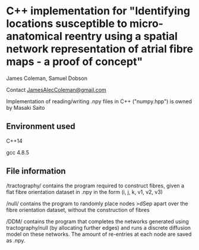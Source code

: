 C++ implementation for "Identifying locations susceptible to micro-anatomical reentry using a spatial network representation of atrial fibre maps - a proof of concept"
==============================================

James Coleman, Samuel Dobson

Contact JamesAlecColeman@gmail.com

Implementation of reading/writing .npy files in C++ ("numpy.hpp") is owned by Masaki Saito

Environment used
--------
C++14

gcc 4.8.5

File information
---------------------
/tractography/ contains the program required to construct fibres, given a flat fibre orientation dataset in .npy in the form (i, j, k, v1, v2, v3)

/null/ contains the program to randomly place nodes >dSep apart over the fibre orientation dataset, without the construction of fibres

/DDM/ contains the program that completes the networks generated using tractography/null (by allocating further edges) and runs a discrete diffusion model on these networks. The amount of re-entries at each node are saved as .npy.

    
